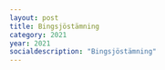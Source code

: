```yaml
---
layout: post
title: Bingsjöstämning
category: 2021
year: 2021
socialdescription: "Bingsjöstämning"
---
```



